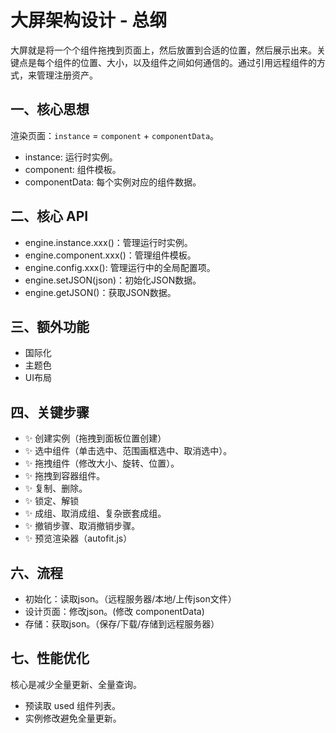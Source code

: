 # 大屏架构设计 - 总纲

  大屏就是将一个个组件拖拽到页面上，然后放置到合适的位置，然后展示出来。关键点是每个组件的位置、大小，以及组件之间如何通信的。通过引用远程组件的方式，来管理注册资产。
## 一、核心思想
 
渲染页面：`instance` = `component` + `componentData`。

- instance: 运行时实例。
- component: 组件模板。
- componentData: 每个实例对应的组件数据。

## 二、核心 API

- engine.instance.xxx()：管理运行时实例。
- engine.component.xxx()：管理组件模板。
- engine.config.xxx(): 管理运行中的全局配置项。
- engine.setJSON(json)：初始化JSON数据。
- engine.getJSON()：获取JSON数据。

## 三、额外功能

- 国际化
- 主题色
- UI布局

## 四、关键步骤

- ✨ 创建实例（拖拽到面板位置创建）
- ✨ 选中组件（单击选中、范围画框选中、取消选中）。
- ✨ 拖拽组件（修改大小、旋转、位置）。
- ✨ 拖拽到容器组件。
- ✨ 复制、删除。
- ✨ 锁定、解锁
- ✨ 成组、取消成组、复杂嵌套成组。
- ✨ 撤销步骤、取消撤销步骤。
- ✨ 预览渲染器（autofit.js）

## 六、流程

- 初始化：读取json。（远程服务器/本地/上传json文件）
- 设计页面：修改json。(修改 componentData)
- 存储：获取json。（保存/下载/存储到远程服务器）

## 七、性能优化
核心是减少全量更新、全量查询。
- 预读取 used 组件列表。
- 实例修改避免全量更新。
